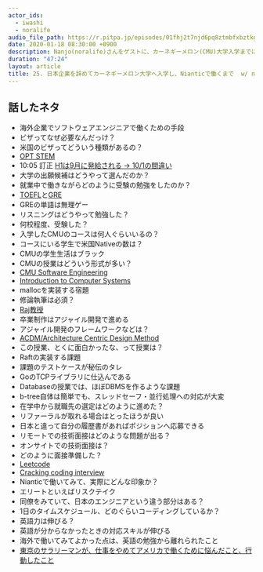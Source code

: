 ```yaml
---
actor_ids:
  - iwashi
  - noralife
audio_file_path: https://r.pitpa.jp/episodes/01fhj2t7njd6pq8ztmbfxbztkg.mp3
date: 2020-01-18 08:30:00 +0900
description: Nanjo(noralife)さんをゲストに、カーネギーメロン(CMU)大学入学までに準備したこと、CMUでの授業内容、Tech企業へ入るまでの対策、Nianticでの働き方について語っていただいたエピソードです。
duration: "47:24"
layout: article
title: 25. 日本企業を辞めてカーネギーメロン大学へ入学し、Nianticで働くまで  w/ noralife
---
```


## 話したネタ


- 海外企業でソフトウェアエンジニアで働くための手段
- ビザってなぜ必要なんだっけ？
- 米国のビザってどういう種類があるの？
- [OPT STEM](https://www.ryugaku.com/blog/entry/opt-mio.html)
- 10:05 訂正 [H1は9月に発給される -> 10/1の間違い](https://honkiku.com/getting-american-visa-is-impossible/)
- 大学の出願候補はどうやって選んだのか？
- 就業中で働きながらどのように受験の勉強をしたのか？
- [TOEFL](https://www.ets.org/toefl)と[GRE](https://www.ets.org/gre/)
- GREの単語は無理ゲー
- リスニングはどうやって勉強した？
- 何校程度、受験した？
- 入学したCMUのコースは何人ぐらいいるの？
- コースにいる学生で米国Nativeの数は？
- CMUの学生生活はブラック
- CMUの授業はどういう形式が多い？
- [CMU Software Engineering](https://mse.isri.cmu.edu/)
- [Introduction to Computer Systems](https://www.cs.cmu.edu/~213/)
- mallocを実装する宿題
- 修論執筆は必須？
- [Raj教授](https://users.ece.cmu.edu/~raj/)
- 卒業制作はアジャイル開発で進める
- アジャイル開発のフレームワークなどは？
- [ACDM/Architecture Centric Design Method](https://resources.sei.cmu.edu/asset_files/Presentation/2006_017_001_24360.pdf)
- この授業、とくに面白かったな、って授業は？
- Raftの実装する課題
- 課題のテストケースが秘伝のタレ
- GoのTCPライブラリに仕込んである
- Databaseの授業では、ほぼDBMSを作るような課題
- b-tree自体は簡単でも、スレッドセーフ・並行処理への対応が大変
- 在学中から就職先の選定はどのように進めた？
- リファーラルが取れる場合はとったほうが良い
- 日本と違って自分の履歴書があればポジションへ応募できる
- リモートでの技術面接はどのような問題が出る？
- オンサイトでの技術面接は？
- どのように面接準備した？
- [Leetcode](https://leetcode.com/)
- [Cracking coding interview](https://www.amazon.com/dp/0984782850)
- Nianticで働いてみて、実際にどんな印象か？
- エリートといえばリスクテイク
- 同僚をみていて、日本のエンジニアという違う部分はある？
- 1日のタイムスケジュール、どのぐらいコーディングしているか？
- 英語力は伸びる？
- 英語が分からなかったときの対応スキルが伸びる
- 海外で働いてみてよかった点は、英語の勉強から離れられたこと
- [東京のサラリーマンが、仕事をやめてアメリカで働くために悩んだこと、行動したこと](https://note.com/tatsuya_nanjo/n/n8edb2d4eb60b)
